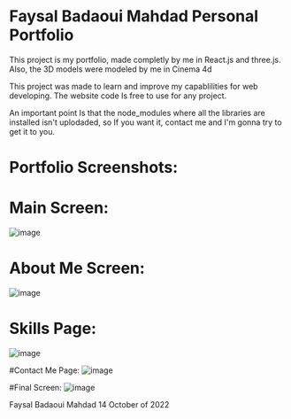 # Faysal Badaoui Mahdad Personal Portfolio

This project is my portfolio, made completly by me in React.js and three.js.
Also, the 3D models were modeled by me in Cinema 4d

This project was made to learn and improve my capablilities for web developing.
The website code Is free to use for any project. 

An important point Is that the node_modules where all the libraries are installed isn't uplodaded, so If you want it, contact me and I'm gonna try to get it to you.

# Portfolio Screenshots:
# Main Screen:
![image](https://user-images.githubusercontent.com/73638078/195881800-793f121f-701f-4dff-a40b-e37bea19d8fd.png)

# About Me Screen:
![image](https://user-images.githubusercontent.com/73638078/195881925-460bc9e1-e92f-4db2-ba4d-9fdde6c9f35f.png)

# Skills Page:
![image](https://user-images.githubusercontent.com/73638078/195882052-c0720866-7768-40f8-a9b5-d4feba6b34a1.png)

#Contact Me Page:
![image](https://user-images.githubusercontent.com/73638078/195882193-1a9d0896-ff34-4772-b33e-b0fa4f9cf0a4.png)

#Final Screen:
![image](https://user-images.githubusercontent.com/73638078/195882278-bf48083c-18db-4931-9036-acbdaf1ba51e.png)

Faysal Badaoui Mahdad         14 October of 2022

